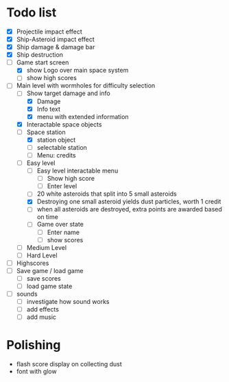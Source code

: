 # Todo list

- [x] Projectile impact effect
- [x] Ship-Asteroid impact effect
- [x] Ship damage & damage bar
- [x] Ship destruction
- [ ] Game start screen
  - [x] show Logo over main space system
  - [ ] show high scores
- [ ] Main level with wormholes for difficulty selection
  - [ ] Show target damage and info
    - [x] Damage
    - [x] Info text
    - [x] menu with extended information
  - [x] Interactable space objects
  - [ ] Space station
    - [x] station object
    - [ ] selectable station
    - [ ] Menu: credits
  - [ ] Easy level
    - [ ] Easy level interactable menu
      - [ ] Show high score
      - [ ] Enter level
    - [ ] 20 white asteroids that split into 5 small asteroids
    - [x] Destroying one small asteroid yields dust particles, worth 1 credit
    - [ ] when all asteroids are destroyed, extra points are awarded based on time
    - [ ] Game over state
      - [ ] Enter name
      - [ ] show scores
  - [ ] Medium Level
  - [ ] Hard Level
- [ ] Highscores
- [ ] Save game / load game
  - [ ] save scores
  - [ ] load game state
- [ ] sounds
  - [ ] investigate how sound works
  - [ ] add effects
  - [ ] add music

# Polishing

- flash score display on collecting dust
- font with glow

